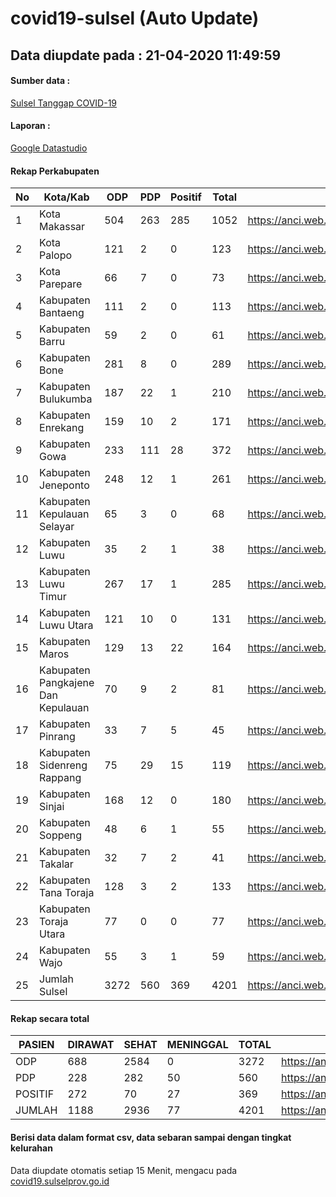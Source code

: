
# covid19-sulsel (Auto Update)

## Data diupdate pada : 21-04-2020 11:49:59

#### Sumber data :
[Sulsel Tanggap COVID-19](https://covid19.sulselprov.go.id)

#### Laporan :
[Google Datastudio](https://datastudio.google.com/s/uzrboX-8kow)

#### Rekap Perkabupaten 
|No|Kota/Kab|ODP|PDP|Positif|Total|Link|
| --- | --- | --- | --- | --- | --- | --- |
|1|Kota Makassar|504|263|285|1052|https://anci.web.id/cor/kota_makassar|
|2|Kota Palopo|121|2|0|123|https://anci.web.id/cor/kota_palopo|
|3|Kota Parepare|66|7|0|73|https://anci.web.id/cor/kota_parepare|
|4|Kabupaten Bantaeng|111|2|0|113|https://anci.web.id/cor/kabupaten_bantaeng|
|5|Kabupaten Barru|59|2|0|61|https://anci.web.id/cor/kabupaten_barru|
|6|Kabupaten Bone|281|8|0|289|https://anci.web.id/cor/kabupaten_bone|
|7|Kabupaten Bulukumba|187|22|1|210|https://anci.web.id/cor/kabupaten_bulukumba|
|8|Kabupaten Enrekang|159|10|2|171|https://anci.web.id/cor/kabupaten_enrekang|
|9|Kabupaten Gowa|233|111|28|372|https://anci.web.id/cor/kabupaten_gowa|
|10|Kabupaten Jeneponto|248|12|1|261|https://anci.web.id/cor/kabupaten_jeneponto|
|11|Kabupaten Kepulauan Selayar|65|3|0|68|https://anci.web.id/cor/kabupaten_kepulauan_selayar|
|12|Kabupaten Luwu|35|2|1|38|https://anci.web.id/cor/kabupaten_luwu|
|13|Kabupaten Luwu Timur|267|17|1|285|https://anci.web.id/cor/kabupaten_luwu_timur|
|14|Kabupaten Luwu Utara|121|10|0|131|https://anci.web.id/cor/kabupaten_luwu_utara|
|15|Kabupaten Maros|129|13|22|164|https://anci.web.id/cor/kabupaten_maros|
|16|Kabupaten Pangkajene Dan Kepulauan|70|9|2|81|https://anci.web.id/cor/kabupaten_pangkajene_dan_kepulauan|
|17|Kabupaten Pinrang|33|7|5|45|https://anci.web.id/cor/kabupaten_pinrang|
|18|Kabupaten Sidenreng Rappang|75|29|15|119|https://anci.web.id/cor/kabupaten_sidenreng_rappang|
|19|Kabupaten Sinjai|168|12|0|180|https://anci.web.id/cor/kabupaten_sinjai|
|20|Kabupaten Soppeng|48|6|1|55|https://anci.web.id/cor/kabupaten_soppeng|
|21|Kabupaten Takalar|32|7|2|41|https://anci.web.id/cor/kabupaten_takalar|
|22|Kabupaten Tana Toraja|128|3|2|133|https://anci.web.id/cor/kabupaten_tana_toraja|
|23|Kabupaten Toraja Utara|77|0|0|77|https://anci.web.id/cor/kabupaten_toraja_utara|
|24|Kabupaten Wajo|55|3|1|59|https://anci.web.id/cor/kabupaten_wajo|
|25|Jumlah Sulsel|3272|560|369|4201|https://anci.web.id/cor/jumlah_sulsel|

#### Rekap secara total

| PASIEN | DIRAWAT | SEHAT | MENINGGAL | TOTAL | LINK |
| ---- | -------- | ---- | ---- |  ---- | ---- |
| ODP | 688 | 2584 | 0 | 3272 | https://anci.web.id/cor/odp_detail.html |
| PDP | 228 | 282 | 50 | 560 | https://anci.web.id/cor/pdp_detail.html |
| POSITIF | 272 | 70 | 27 | 369 | https://anci.web.id/cor/positif_detail.html |
| JUMLAH | 1188 | 2936 | 77 | 4201 | https://anci.web.id/cor/jumlah_sulsel/ |

 
#### Berisi data dalam format csv, data sebaran sampai dengan tingkat kelurahan

Data diupdate otomatis setiap 15 Menit, mengacu pada [covid19.sulselprov.go.id](https://covid19.sulselprov.go.id)

